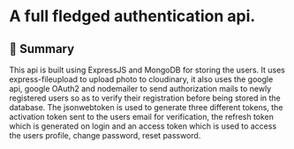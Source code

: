 # A full fledged authentication api.

## 📣 Summary
This api is built using ExpressJS and MongoDB for storing the users. It uses express-fileupload to upload photo to cloudinary, it also uses the google api, google OAuth2 and nodemailer to send authorization mails to newly registered users so as to verify their registration before being stored in the database. The jsonwebtoken is used to generate three different tokens, the activation token sent to the users email for verification, the refresh token which is generated on login and an access token which is used to access the users profile, change password, reset password.